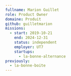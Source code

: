 ```yaml
---
fullname: Marion Guillet
role: Product Owner
domaine: Produit
github: guilletmarion
missions:
  - start: 2019-10-21
    end: 2024-12-31
    status: independent
    employer: UT7
    startups:
      - la-bonne-alternance
previously:
  - la-bonne-boite
---
```

